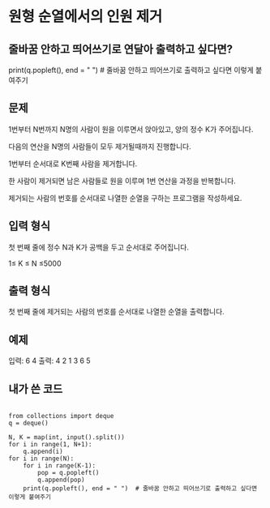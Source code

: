 원형 순열에서의 인원 제거
====

줄바꿈 안하고 띄어쓰기로 연달아 출력하고 싶다면?
-----
print(q.popleft(), end = " ")  # 줄바꿈 안하고 띄어쓰기로 출력하고 싶다면 이렇게 붙여주기  

문제
---
1번부터 N번까지 N명의 사람이 원을 이루면서 앉아있고, 양의 정수 K가 주어집니다.  

다음의 연산을 N명의 사람들이 모두 제거될때까지 진행합니다.  

1번부터 순서대로 K번째 사람을 제거합니다.  

한 사람이 제거되면 남은 사람들로 원을 이루며 1번 연산을 과정을 반복합니다.  

제거되는 사람의 번호를 순서대로 나열한 순열을 구하는 프로그램을 작성하세요.  

입력 형식
------
첫 번째 줄에 정수 N과 K가 공백을 두고 순서대로 주어집니다.  

1≤ K ≤ N ≤5000  

출력 형식
--
첫 번째 줄에 제거되는 사람의 번호를 순서대로 나열한 순열을 출력합니다.  

예제
---
입력: 6 4
출력: 4 2 1 3 6 5

내가 쓴 코드
-
<pre>
  <code>
from collections import deque
q = deque()

N, K = map(int, input().split())
for i in range(1, N+1):
    q.append(i)
for i in range(N):    
    for i in range(K-1):
        pop = q.popleft()
        q.append(pop)
    print(q.popleft(), end = " ")  # 줄바꿈 안하고 띄어쓰기로 출력하고 싶다면 이렇게 붙여주기

  </code>
</pre>
